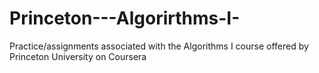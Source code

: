 # Princeton---Algorirthms-I-
Practice/assignments associated with the Algorithms I course offered by Princeton University on Coursera
